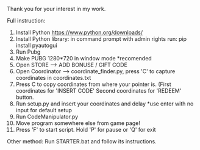 Thank you for your interest in my work.

Full instruction:


1. Install Python https://www.python.org/downloads/
2. Install Python library: in command prompt with admin rights run: pip install pyautogui
3. Run Pubg
4. Make PUBG 1280*720 in window mode	*recomended
5. Open STORE --> ADD BONUSE / GIFT CODE
6. Open Coordinator --> coordinate_finder.py, press 'C' to capture coordinates in coordinates.txt
7. Press C to copy coordinates from where your pointer is. 
(First coordinates for 'INSERT CODE' Second coordinates for 'REDEEM' button.
8. Run setup.py and insert your coordinates and delay *use enter with no input for default setup
9. Run CodeManipulator.py
10. Move program somewhere else from game page!
11. Press 'F' to start script. Hold 'P' for pause or 'Q' for exit



Other method:
Run STARTER.bat and follow its instructions.
